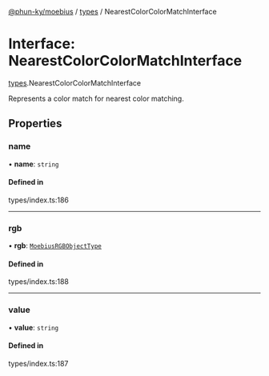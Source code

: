 [@phun-ky/moebius](../README.md) / [types](../modules/types.md) / NearestColorColorMatchInterface

# Interface: NearestColorColorMatchInterface

[types](../modules/types.md).NearestColorColorMatchInterface

Represents a color match for nearest color matching.

## Properties

### name

• **name**: `string`

#### Defined in

types/index.ts:186

___

### rgb

• **rgb**: [`MoebiusRGBObjectType`](../modules/types.md#moebiusrgbobjecttype)

#### Defined in

types/index.ts:188

___

### value

• **value**: `string`

#### Defined in

types/index.ts:187
